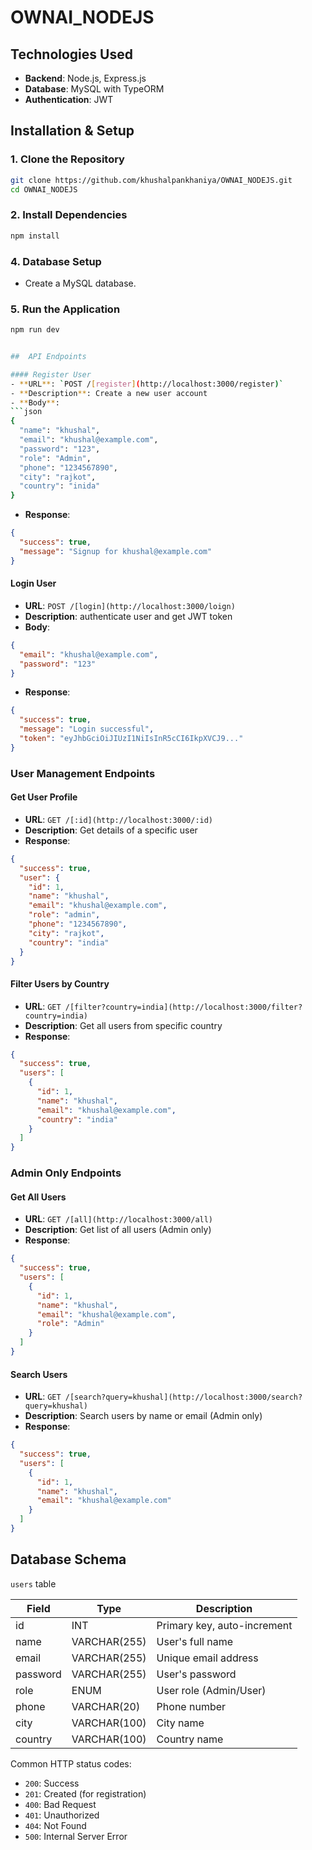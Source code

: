 # OWNAI_NODEJS

## Technologies Used

- **Backend**: Node.js, Express.js
- **Database**: MySQL with TypeORM
- **Authentication**: JWT 

## Installation & Setup

### 1. Clone the Repository
```bash
git clone https://github.com/khushalpankhaniya/OWNAI_NODEJS.git
cd OWNAI_NODEJS
```

### 2. Install Dependencies
```bash
npm install
```

### 4. Database Setup
- Create a MySQL database.

### 5. Run the Application
```bash
npm run dev


##  API Endpoints

#### Register User
- **URL**: `POST /[register](http://localhost:3000/register)`
- **Description**: Create a new user account
- **Body**:
```json
{
  "name": "khushal",
  "email": "khushal@example.com",
  "password": "123",
  "role": "Admin",
  "phone": "1234567890",
  "city": "rajkot",
  "country": "inida"
}
```
- **Response**:
```json
{
  "success": true,
  "message": "Signup for khushal@example.com"
}
```

#### Login User
- **URL**: `POST /[login](http://localhost:3000/loign)`
- **Description**: authenticate user and get JWT token
- **Body**:
```json
{
  "email": "khushal@example.com",
  "password": "123"
}
```
- **Response**:
```json
{
  "success": true,
  "message": "Login successful",
  "token": "eyJhbGciOiJIUzI1NiIsInR5cCI6IkpXVCJ9..."
}
```

### User Management Endpoints

#### Get User Profile
- **URL**: `GET /[:id](http://localhost:3000/:id)`
- **Description**: Get details of a specific user
- **Response**:
```json
{
  "success": true,
  "user": {
    "id": 1,
    "name": "khushal",
    "email": "khushal@example.com",
    "role": "admin",
    "phone": "1234567890",
    "city": "rajkot",
    "country": "india"
  }
}
```

#### Filter Users by Country
- **URL**: `GET /[filter?country=india](http://localhost:3000/filter?country=india)`
- **Description**: Get all users from  specific country
- **Response**:
```json
{
  "success": true,
  "users": [
    {
      "id": 1,
      "name": "khushal",
      "email": "khushal@example.com",
      "country": "india"
    }
  ]
}
```

### Admin Only Endpoints

#### Get All Users
- **URL**: `GET /[all](http://localhost:3000/all)`
- **Description**: Get list of all users (Admin only)
- **Response**:
```json
{
  "success": true,
  "users": [
    {
      "id": 1,
      "name": "khushal",
      "email": "khushal@example.com",
      "role": "Admin"
    }
  ]
}
```

#### Search Users
- **URL**: `GET /[search?query=khushal](http://localhost:3000/search?query=khushal)`
- **Description**: Search users by name or email (Admin only)
- **Response**:
```json
{
  "success": true,
  "users": [
    {
      "id": 1,
      "name": "khushal",
      "email": "khushal@example.com"
    }
  ]
}
```



## Database Schema
 `users` table 

| Field    | Type        | Description                    |
|----------|-------------|--------------------------------|
| id       | INT         | Primary key, auto-increment    |
| name     | VARCHAR(255)| User's full name               |
| email    | VARCHAR(255)| Unique email address           |
| password | VARCHAR(255)| User's password                |
| role     | ENUM        | User role (Admin/User)         |
| phone    | VARCHAR(20) | Phone number                   |
| city     | VARCHAR(100)| City name                      |
| country  | VARCHAR(100)| Country name                   |


Common HTTP status codes:
- `200`: Success
- `201`: Created (for registration)
- `400`: Bad Request
- `401`: Unauthorized
- `404`: Not Found
- `500`: Internal Server Error

